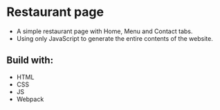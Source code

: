 # Restaurant page
- A simple restaurant page with Home, Menu and Contact tabs.
- Using only JavaScript to generate the entire contents of the website.
## Build with:
  - HTML
  - CSS
  - JS
  - Webpack